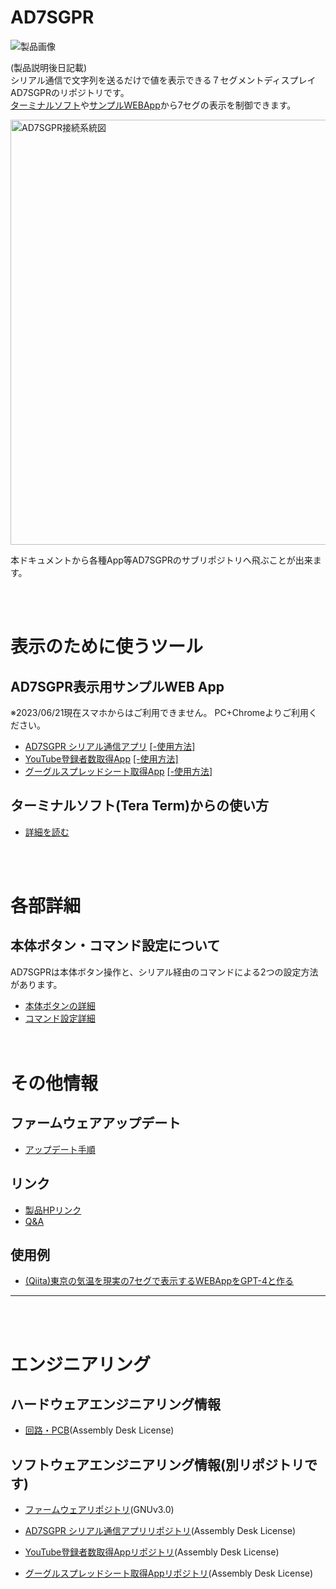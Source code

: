 # AD7SGPR

![製品画像]()

(製品説明後日記載)  
シリアル通信で文字列を送るだけで値を表示できる７セグメントディスプレイ AD7SGPRのリポジトリです。   
[ターミナルソフト](#ターミナルソフトtera-termからの使い方)や[サンプルWEBApp](#ad7sgpr表示用サンプルweb-app)から7セグの表示を制御できます。  

<img src="https://github.com/bit-trade-one/AD7SGPR/assets/85532743/b7ca2699-90d4-4539-9e4d-cd95bec13ddf"
        alt="AD7SGPR接続系統図" width="680px">

本ドキュメントから各種App等AD7SGPRのサブリポジトリへ飛ぶことが出来ます。  

<br><br>

# 表示のために使うツール
## AD7SGPR表示用サンプルWEB App

※2023/06/21現在スマホからはご利用できません。 PC+Chromeよりご利用ください。  

- [AD7SGPR シリアル通信アプリ](https://bit-trade-one.github.io/AD7SGPR-SCWA/) [  [-使用方法]](https://bit-trade-one.github.io/AD7SGPR-SCWA/10manual.html)
- [YouTube登録者数取得App](https://bit-trade-one.github.io/AD7SGPR-youtubeCh/index.html) [  [-使用方法]](https://bit-trade-one.github.io/AD7SGPR-youtubeCh/10manual.html)
- [グーグルスプレッドシート取得App](https://bit-trade-one.github.io/AD7SGPR-GSS/) [  [-使用方法]](https://bit-trade-one.github.io/AD7SGPR-GSS/10manual.html)

## ターミナルソフト(Tera Term)からの使い方

- [詳細を読む](UseFromTerminal.md)

<br><br>

# 各部詳細
## 本体ボタン・コマンド設定について

AD7SGPRは本体ボタン操作と、シリアル経由のコマンドによる2つの設定方法があります。  
- [本体ボタンの詳細](BodyButtonSpecifications.md)  
- [コマンド設定詳細](SendCommandSpecification.md)  
<br><br>


# その他情報

## ファームウェアアップデート
- [アップデート手順](FirmwareUpdate.md)

## リンク
- [製品HPリンク](http://bit-trade-one.co.jp/)
- [Q&A](FAQ.md) 

## 使用例
- [(Qiita)東京の気温を現実の7セグで表示するWEBAppをGPT-4と作る](https://qiita.com/T-Oda-BTO/private/9eaa449083883b6a4b0d)

---
<br><br>

# エンジニアリング


## ハードウェアエンジニアリング情報
- [回路・PCB](https://github.com/bit-trade-one/AD7SGPR/tree/master/Schematics)(Assembly Desk License)

## ソフトウェアエンジニアリング情報(別リポジトリです)
- [ファームウェアリポジトリ](https://github.com/bit-trade-one/AD7SGPR-FW)(GNUv3.0)

- [AD7SGPR シリアル通信アプリリポジトリ](https://github.com/bit-trade-one/AD7SGPR-SCWA)(Assembly Desk License)
- [YouTube登録者数取得Appリポジトリ](https://github.com/bit-trade-one/AD7SGPR-youtubeCh)(Assembly Desk License)
- [グーグルスプレッドシート取得Appリポジトリ](https://github.com/bit-trade-one/AD7SGPR-GSS)(Assembly Desk License)
  


